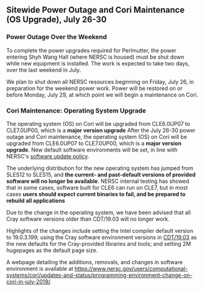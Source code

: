 ## Sitewide Power Outage and Cori Maintenance (OS Upgrade), July 26-30

### Power Outage Over the Weekend

To complete the power upgrades required for Perlmutter, the power entering Shyh
Wang Hall (where NERSC is housed) must be shut down while new equipment is
installed. The work is expected to take two days, over the last weekend in July.

We plan to shut down all NERSC resources beginning on Friday, July 26, in 
preparation for the weekend power work. Power will be restored on or before
Monday, July 29, at which point we will begin a maintenance on Cori.

### Cori Maintenance: Operating System Upgrade

The operating system (OS) on Cori will be upgraded from CLE6.0UP07 to 
CLE7.0UP00, which is a **major version upgrade**
After the July 26-30 power outage and Cori maintenance, the operating system (OS) 
on Cori will be upgraded from CLE6.0UP07 to CLE7.0UP00, which is a **major 
version upgrade**. New default software environments will be set, in line with 
NERSC's [software update policy](https://www.nersc.gov/users/software/software-policies/software-update-policies-on-programming-environment/).

The underlying distribution for the new operating system has jumped from SLES12
to SLES15, and **the current- and past-default versions of provided software 
will no longer be available**. NERSC internal testing has showed that in some cases,
software built for CLE6 can run on CLE7, but in most cases **users should expect
current binaries to fail, and be prepared to rebuild all applications**

Due to the change in the operating system, we have been advised that all Cray 
software versions older than CDT/19.03 will no longer work.

Highlights of the changes include setting the Intel compiler default version to
19.0.3.199; using the Cray software environment versions in
[CDT/19.03](https://pubs.cray.com/content/00687254-DA/DA00687253) as the new
defaults for the Cray-provided libraries and tools; and setting 2M hugepages as
the default page size.

A webpage detailing the additions, removals, and changes in software environment
is available at <https://www.nersc.gov/users/computational-systems/cori/updates-and-status/programming-environment-change-on-cori-in-july-2019/>.

